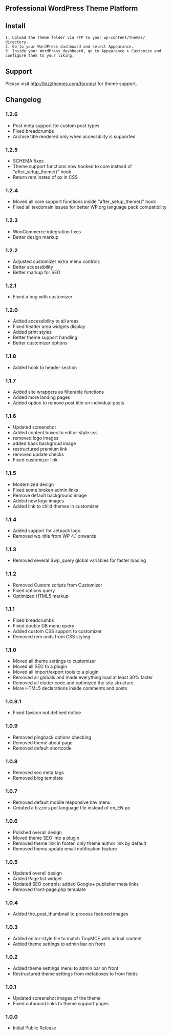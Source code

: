 Professional WordPress Theme Platform
----

Install
----
	1. Upload the theme folder via FTP to your wp-content/themes/ directory.
	2. Go to your WordPress dashboard and select Appearance.
	3. Inside your WordPress dashboard, go to Appearance > Customize and configure them to your liking.

Support
----

Please visit http://bizzthemes.com/forums/ for theme support.

Changelog
----

### 1.2.6
* Post meta support for custom post types
* Fixed breadcrumbs
* Archive title rendered only when accessiblity is supported

### 1.2.5
* SCHEMA fixes
* Theme support functions now hooked to core instead of "after_setup_theme()" hook
* Return rem insted of px in CSS

### 1.2.4
* Moved all core support functions inside "after_setup_theme()" hook
* Fixed all texdomain issues for better WP.org language pack compatibility

### 1.2.3
* WooCommerce integration fixes
* Better design markup

### 1.2.2
* Adjusted customizer extra menu controls
* Better accessibility
* Better markup for SEO

### 1.2.1
* Fixed a bug with customizer

### 1.2.0
* Added accessibility to all areas
* Fixed header area widgets display
* Added print styles
* Better theme support handling
* Better customizer options

### 1.1.8
* Added hook to header section

### 1.1.7
* Added site wrappers as filterable functions
* Added more landing pages
* Added option to remove post title on individual posts

### 1.1.6
* Updated screenshot
* Added content boxes to editor-style.css
* removed logo images
* added back backgroud image
* restructured premium link
* removed update checks
* Fixed customizer link

### 1.1.5
* Modernized design
* Fixed some broken admin links
* Remove default background image
* Added new logo images
* Added link to child themes in customizer

### 1.1.4
* Added support for Jetpack logo
* Removed wp_title from WP 4.1 onwards

### 1.1.3
* Removed several $wp_query global variables for faster loading

### 1.1.2
* Removed Custom scripts from Customizer
* Fixed options query
* Optimized HTML5 markup

### 1.1.1
* Fixed breadcrumbs
* Fixed double DB menu query
* Added custom CSS support to customizer
* Removed rem units from CSS styling

### 1.1.0
* Moved all theme settings to customizer
* Moved all SEO to a plugin
* Moved all Import/export tools to a plugin
* Removed all globals and made everything load at least 30% faster
* Removed all clutter code and optimized the site structure
* More HTML5 declarations inside comments and posts

### 1.0.9.1
* Fixed favicon not defined notice

### 1.0.9
* Removed pingback options checking
* Removed theme about page
* Removed default shortcode

### 1.0.8

* Removed seo meta tags
* Removed blog template

### 1.0.7

* Removed default mobile responsive nav menu
* Created a bizznis.pot language file instead of en_EN.po

### 1.0.6

* Polished overall design
* Moved theme SEO into a plugin
* Removed theme link in footer, only theme author link by default
* Removed themu update email notification feature

### 1.0.5

* Updated overall design
* Added Page list widget
* Updated SEO controls: added Google+ publisher meta links
* Removed front-page.php template

### 1.0.4

* Added the_post_thumbnail to process featured images

### 1.0.3

* Added editor-style file to match TinyMCE with actual content
* Added theme settings to admin bar on front

### 1.0.2

* Added theme settings menu to admin bar on front
* Restructured theme settings from metaboxes to from fields

### 1.0.1

* Updated screenshot images of the theme
* Fixed outbound links to theme support pages

### 1.0.0

* Initial Public Release
